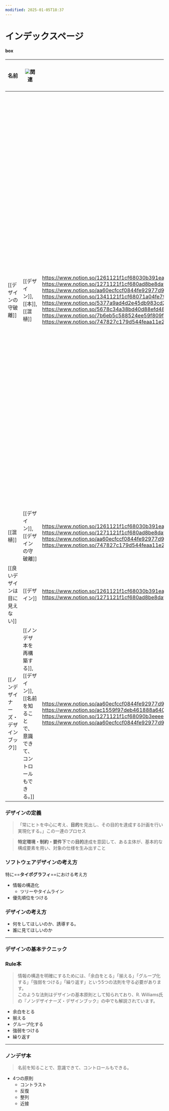 ```yaml
---
modified: 2025-01-05T18:37
---
```

  

# インデックスページ

#### box

|名前|![](https://www.notion.so/icons/link_gray.svg)関連|![](https://www.notion.so/icons/link_gray.svg)2ホップリンク|Q|pin|最終更新日時|要約（GPT-4o mini）|
|---|---|---|---|---|---|---|
|[[デザインの守破離]]|[[デザイン]], [[本]], [[混植]]|https://www.notion.so/1261121f1cf68030b391ea8ef8cee80b, https://www.notion.so/1271121f1cf68090b3eeee1ced3a5048, https://www.notion.so/1271121f1cf680ad8be8daf40a6eac4d, https://www.notion.so/aa60ecfccf0844fe92977d9968aefe52,https://www.notion.so/1271121f1cf68090b3eeee1ced3a5048, https://www.notion.so/1341121f1cf68071a04fe79d82eb0185, https://www.notion.so/13a1121f1cf680cb9ab6c5e7d797ef2d, https://www.notion.so/5377a9ad4d2e45db983cd259121be54c, https://www.notion.so/5678c34a38bd40d88efd48ab8edf105a, https://www.notion.so/7b6eb5c588524ee59f809fec09c151f8,https://www.notion.so/1271121f1cf68090b3eeee1ced3a5048, https://www.notion.so/747827c179d544feaa11e27c2985563c|[ ]|[ ]|2024年10月23日 23:09|デザインには「守破離」という概念があり、文字やレイアウト、色においてそれを適用することが重要です。デザインはストレスからの解放を目的とする一方で、時にはストレスを与えることもあります。仮デザインやワイヤーフレームを作成し、モノクロと2カラーを用い、フォントサイズや種類を限定することで、自分の強みを活かしたデザインが可能です。|
|[[混植]]|[[デザイン]], [[デザインの守破離]]|https://www.notion.so/1261121f1cf68030b391ea8ef8cee80b, https://www.notion.so/1271121f1cf68090b3eeee1ced3a5048, https://www.notion.so/1271121f1cf680ad8be8daf40a6eac4d, https://www.notion.so/aa60ecfccf0844fe92977d9968aefe52,https://www.notion.so/1271121f1cf680ad8be8daf40a6eac4d, https://www.notion.so/747827c179d544feaa11e27c2985563c, https://www.notion.so/bd841f26d81c490fb43fe3bc5da26ccf|[ ]|[ ]|2024年10月22日 22:56||
|[[良いデザインは目に見えない]]|[[デザイン]]|https://www.notion.so/1261121f1cf68030b391ea8ef8cee80b, https://www.notion.so/1271121f1cf68090b3eeee1ced3a5048, https://www.notion.so/1271121f1cf680ad8be8daf40a6eac4d, https://www.notion.so/aa60ecfccf0844fe92977d9968aefe52|[ ]|[ ]|2024年10月21日 17:28||
|[[ノンデザイナーズ・デザインブック]]|[[ノンデザ本を再構築する]], [[デザイン]], [[名前を知ることで、意識できて、コントロールもできる。]]|https://www.notion.so/aa60ecfccf0844fe92977d9968aefe52, https://www.notion.so/ac1559f97deb461888a6402d95467c6d,https://www.notion.so/1261121f1cf68030b391ea8ef8cee80b, https://www.notion.so/1271121f1cf68090b3eeee1ced3a5048, https://www.notion.so/1271121f1cf680ad8be8daf40a6eac4d, https://www.notion.so/aa60ecfccf0844fe92977d9968aefe52,https://www.notion.so/aa60ecfccf0844fe92977d9968aefe52|[ ]|[ ]|2024年9月15日 21:51||

  
  

  

  

  

  

  

  

### デザインの定義

> 「常にヒトを中心に考え、**目的**を見出し、その目的を達成する計画を行い実現化する。」この一連のプロセス

> **特定環境・制約・要件下**での**目的**達成を意図して、ある主体が、基本的な構成要素を用い、対象の仕様を生み出すこと

  

  

  

### ソフトウェアデザインの考え方

特に==**タイポグラフィ**==における考え方

- 情報の構造化
    - ツリーやタイムライン
- 優先順位をつける

  

### デザインの考え方

- 何をしてほしいのか、誘導する。
- 誰に見てほしいのか

  

  

  

---

  

### デザインの基本テクニック

### Rule本

> 情報の構造を明確にするためには、「余白をとる」「揃える」「グループ化する」「強弱をつける」「繰り返す」という5つの法則を守る必要があります。  
> このような法則はデザインの基本原則として知られており、R. Williams氏の『ノンデザイナーズ・デザインブック』の中でも解説されています。  

  

- 余白をとる
- 揃える
- グループ化する
- 強弱をつける
- 繰り返す

---

  

### ノンデザ本

> 名前を知ることで、意識できて、コントロールもできる。

- 4つの原則
    - コントラスト
    - 反復
    - 整列
    - 近接